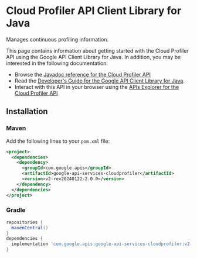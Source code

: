 # Cloud Profiler API Client Library for Java

Manages continuous profiling information.

This page contains information about getting started with the Cloud Profiler API
using the Google API Client Library for Java. In addition, you may be interested
in the following documentation:

* Browse the [Javadoc reference for the Cloud Profiler API][javadoc]
* Read the [Developer's Guide for the Google API Client Library for Java][google-api-client].
* Interact with this API in your browser using the [APIs Explorer for the Cloud Profiler API][api-explorer]

## Installation

### Maven

Add the following lines to your `pom.xml` file:

```xml
<project>
  <dependencies>
    <dependency>
      <groupId>com.google.apis</groupId>
      <artifactId>google-api-services-cloudprofiler</artifactId>
      <version>v2-rev20240122-2.0.0</version>
    </dependency>
  </dependencies>
</project>
```

### Gradle

```gradle
repositories {
  mavenCentral()
}
dependencies {
  implementation 'com.google.apis:google-api-services-cloudprofiler:v2-rev20240122-2.0.0'
}
```

[javadoc]: https://googleapis.dev/java/google-api-services-cloudprofiler/latest/index.html
[google-api-client]: https://github.com/googleapis/google-api-java-client/
[api-explorer]: https://developers.google.com/apis-explorer/#p/cloudprofiler/v1/
